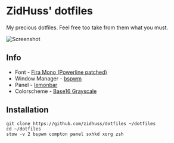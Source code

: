 # ZidHuss' dotfiles
My precious dotfiles. Feel free too take from them what you must.

![Screenshot](https://u.teknik.io/Uuvm06.png)

## Info
*   Font - [Fira Mono (Powerline patched)](https://github.com/powerline/fonts)
*   Window Manager - [bspwm](https://github.com/baskerville/bspwm)
*   Panel - [lemonbar](https://github.com/LemonBoy/bar)
*   Colorscheme - [Base16 Grayscale](http://chriskempson.github.io/base16/)

## Installation
```
git clone https://github.com/zidhuss/dotfiles ~/dotfiles
cd ~/dotfiles
stow -v 2 bspwm compton panel sxhkd xorg zsh
```
